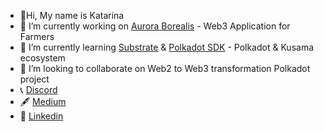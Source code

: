 - 👋Hi, My name is Katarina 
- 🔭 I’m currently working on [Aurora Borealis](https://github.com/kacena123/aurora-borealis) - Web3 Application for Farmers
- 🌱 I’m currently learning [Substrate](https://substrate.io/) & [Polkadot SDK](https://github.com/paritytech/polkadot-sdk) - Polkadot & Kusama ecosystem 
- 👯 I’m looking to collaborate on Web2 to Web3 transformation Polkadot project
- 📞 [Discord](http://discordapp.com/users/755713634713206784)
- 🖋️ [Medium](https://medium.com/@valova.katarin)
- 🧳 [Linkedin](https://www.linkedin.com/in/katka-val/)
